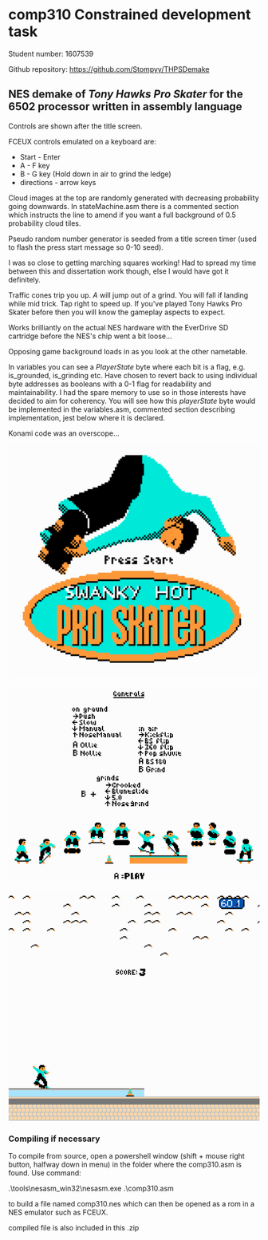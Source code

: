 # comp310 Constrained development task

Student number: 1607539

Github repository: https://github.com/Stompyy/THPSDemake

## NES demake of _Tony Hawks Pro Skater_ for the 6502 processor written in assembly language

Controls are shown after the title screen.

FCEUX controls emulated on a keyboard are:
* Start		- Enter
* A		- F key
* B		- G key (Hold down in air to grind the ledge)
* directions 	- arrow keys

Cloud images at the top are randomly generated with decreasing probability going downwards. In stateMachine.asm there is a commented section which instructs the line to amend if you want a full background of 0.5 probability cloud tiles.

Pseudo random number generator is seeded from a title screen timer (used to flash the press start message so 0-10 seed).

I was so close to getting marching squares working! Had to spread my time between this and dissertation work though, else I would have got it definitely.

Traffic cones trip you up. _A_ will jump out of a grind. You will fall if landing while mid trick. Tap right to speed up. If you've played Tony Hawks Pro Skater before then you will know the gameplay aspects to expect.

Works brilliantly on the actual NES hardware with the EverDrive SD cartridge before the NES's chip went a bit loose...

Opposing game background loads in as you look at the other nametable.

In variables you can see a *PlayerState* byte where each bit is a flag, e.g. is_grounded, is_grinding etc. Have chosen to revert back to using individual byte addresses as booleans with a 0-1 flag for readability and maintainability. I had the spare memory to use so in those interests have decided to aim for coherency. You will see how this *playerState* byte would be implemented in the variables.asm, commented section describing implementation, jest below where it is declared.

Konami code was an overscope...

![Title screen](https://github.com/Stompyy/THPSDemake/blob/master/Images/titleScreen.png "Title screen")

![Controls screen](https://github.com/Stompyy/THPSDemake/blob/master/Images/controlScreen.png "Controls screen")

![In game](https://github.com/Stompyy/THPSDemake/blob/master/Images/inGame.png "In game")

### Compiling if necessary

To compile from source, open a powershell window (shift + mouse right button, halfway down in menu) in the folder where the comp310.asm is found.
Use command:

.\tools\nesasm_win32\nesasm.exe .\comp310.asm

to build a file named comp310.nes which can then be opened as a rom in a NES emulator such as FCEUX.

compiled file is also included in this .zip
